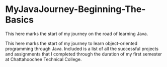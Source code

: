 # MyJavaJourney-Beginning-The-Basics
This here marks the start of my journey on the road of learning Java.

This here marks the start of my journey to learn object-oriented programming through Java. 
Included is a list of all the successful projects and assignments that I completed through the duration
of my first semester at Chattahoochee Technical College.
